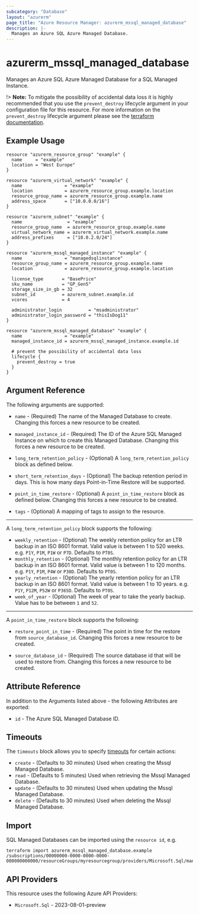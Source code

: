 ```yaml
---
subcategory: "Database"
layout: "azurerm"
page_title: "Azure Resource Manager: azurerm_mssql_managed_database"
description: |-
  Manages an Azure SQL Azure Managed Database.
---
```


# azurerm_mssql_managed_database

Manages an Azure SQL Azure Managed Database for a SQL Managed Instance.

!> **Note:** To mitigate the possibility of accidental data loss it is highly recommended that you use the `prevent_destroy` lifecycle argument in your configuration file for this resource. For more information on the `prevent_destroy` lifecycle argument please see the [terraform documentation](https://developer.hashicorp.com/terraform/tutorials/state/resource-lifecycle#prevent-resource-deletion).

## Example Usage

```hcl
resource "azurerm_resource_group" "example" {
  name     = "example"
  location = "West Europe"
}

resource "azurerm_virtual_network" "example" {
  name                = "example"
  location            = azurerm_resource_group.example.location
  resource_group_name = azurerm_resource_group.example.name
  address_space       = ["10.0.0.0/16"]
}

resource "azurerm_subnet" "example" {
  name                 = "example"
  resource_group_name  = azurerm_resource_group.example.name
  virtual_network_name = azurerm_virtual_network.example.name
  address_prefixes     = ["10.0.2.0/24"]
}

resource "azurerm_mssql_managed_instance" "example" {
  name                = "managedsqlinstance"
  resource_group_name = azurerm_resource_group.example.name
  location            = azurerm_resource_group.example.location

  license_type       = "BasePrice"
  sku_name           = "GP_Gen5"
  storage_size_in_gb = 32
  subnet_id          = azurerm_subnet.example.id
  vcores             = 4

  administrator_login          = "msadministrator"
  administrator_login_password = "thisIsDog11"
}

resource "azurerm_mssql_managed_database" "example" {
  name                = "example"
  managed_instance_id = azurerm_mssql_managed_instance.example.id

  # prevent the possibility of accidental data loss
  lifecycle {
    prevent_destroy = true
  }
}
```

## Argument Reference

The following arguments are supported:

* `name` - (Required) The name of the Managed Database to create. Changing this forces a new resource to be created.

* `managed_instance_id` - (Required) The ID of the Azure SQL Managed Instance on which to create this Managed Database. Changing this forces a new resource to be created.

* `long_term_retention_policy` - (Optional) A `long_term_retention_policy` block as defined below.

* `short_term_retention_days` - (Optional) The backup retention period in days. This is how many days Point-in-Time Restore will be supported.

* `point_in_time_restore` - (Optional) A `point_in_time_restore` block as defined below. Changing this forces a new resource to be created.

* `tags` - (Optional) A mapping of tags to assign to the resource.

---

A `long_term_retention_policy` block supports the following:

* `weekly_retention` - (Optional) The weekly retention policy for an LTR backup in an ISO 8601 format. Valid value is between 1 to 520 weeks. e.g. `P1Y`, `P1M`, `P1W` or `P7D`. Defaults to `PT0S`.
* `monthly_retention` - (Optional) The monthly retention policy for an LTR backup in an ISO 8601 format. Valid value is between 1 to 120 months. e.g. `P1Y`, `P1M`, `P4W` or `P30D`. Defaults to `PT0S`.
* `yearly_retention` - (Optional) The yearly retention policy for an LTR backup in an ISO 8601 format. Valid value is between 1 to 10 years. e.g. `P1Y`, `P12M`, `P52W` or `P365D`. Defaults to `PT0S`.
* `week_of_year` - (Optional) The week of year to take the yearly backup. Value has to be between `1` and `52`.

---

A `point_in_time_restore` block supports the following:

* `restore_point_in_time` - (Required) The point in time for the restore from `source_database_id`. Changing this forces a new resource to be created.

* `source_database_id` - (Required) The source database id that will be used to restore from. Changing this forces a new resource to be created.

## Attribute Reference

In addition to the Arguments listed above - the following Attributes are exported:

* `id` - The Azure SQL Managed Database ID.

## Timeouts

The `timeouts` block allows you to specify [timeouts](https://developer.hashicorp.com/terraform/language/resources/configure#define-operation-timeouts) for certain actions:

* `create` - (Defaults to 30 minutes) Used when creating the Mssql Managed Database.
* `read` - (Defaults to 5 minutes) Used when retrieving the Mssql Managed Database.
* `update` - (Defaults to 30 minutes) Used when updating the Mssql Managed Database.
* `delete` - (Defaults to 30 minutes) Used when deleting the Mssql Managed Database.

## Import

SQL Managed Databases can be imported using the `resource id`, e.g.

```shell
terraform import azurerm_mssql_managed_database.example /subscriptions/00000000-0000-0000-0000-000000000000/resourceGroups/myresourcegroup/providers/Microsoft.Sql/managedInstances/myserver/databases/mydatabase
```

## API Providers
<!-- This section is generated, changes will be overwritten -->
This resource uses the following Azure API Providers:

* `Microsoft.Sql` - 2023-08-01-preview
